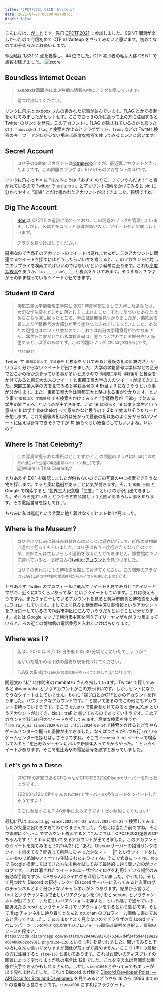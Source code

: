```yaml
---
title: "CPCTF2021 OSINT Writeup"
date: 2021-04-27T00:00:00+09:00
draft: false
---
```


こんにちは、[がーと](https://twitter.com/gaato__)です。先日 [CPCTF2021](https://trap.jp/post/1263/) に参加しました。OSINT 問題が楽しかったので今回初めて CTF の Writeup をやってみたいと思います。初めてなのでお手柔らかにお願いします。

今回私は 1,831.31 点を獲得し、44 位でした。CTF 初心者の私は大体 OSINT で点数を稼ぎました。
![score](/img/cpctf2021/score.png)

## Boundless Internet Ocean

> [xxpoxx](https://trap.jp/author/xxpoxx/)は画面内に並ぶ無数の情報の中にフラグを隠しています。
>
> 見つけ出してください。

リンクに飛ぶと xxpoxx さんの書かれた記事が並んでいます。FLAG とかで検索をかけてみましたがヒットせず。ここでさっきの所に戻って上の方に注目すると Twitter のリンクを発見。このアカウントに FLAG が隠されているのかと思ったので `from:cskd8 flag` と検索をかけるとフラグゲット。`from:` などの Twitter 検索のキーワードがわからない場合は[高度な検索](https://twitter.com/search-advanced)を使ってみるといいと思います。

## Secret Account

> ロリ子のtwitterアカウントは[@trapyojo](https://twitter.com/trapyojo)ですが、最近裏アカウントを作ったようです。この問題のフラグは、FLAG{そのアカウントのid}です。

リンクに飛ぶと bio に "ほんみょうは「あずま のりこ」っていうんだよ！" と書かれているので Twitter で `あずまのりこ` とアカウント検索をかけてみると bio に分かりやすく "裏垢" とだけ書かれたアカウントが出てきました。親切ですね！

## Dig The Account

> [Noel](https://twitter.com/_____noel____)は CPCTF の運営に関わっており、この問題のフラグを管理しています。しかし、彼はセキュリティ意識が高いので、ツイートを非公開にしています。
>
> フラグを見つけ出してください。

鍵垢なので当然そのアカウントのツイートは見れませんが、このアカウントに関連するツイートを探すにはどうしたらいいかを考えると、このアカウントに対してのリプライを検索すればいいのではないかという発想に至ります。これも[高度な検索](https://twitter.com/search-advanced)を使うか、`to:_____noel____` と検索をかけてみます。そうするとフラグがそのまま載っているツイートが出てきます。

## Student ID Card

> 東都工業大学情報理工学院に 2021 年度学部生として入学したあなたは、大切な学生証をどこかに落としてしまいました。それに気づいたあなたはあちこちを探し回ったところ、学生証は無事見つかりましたが、悪意ある者により学籍番号の大部分が黒く塗りつぶされてしまっていました。あなたの記憶力はニワトリ並なので、これでは自分の学籍番号がわかりません。学生証に書かれている学籍番号は、塗りつぶされている部分を`?`と記述すると、以下のものです。この問題のフラグは`FLAG{学籍番号}`です。
>
> `????067?`

Twitter で `東都工業大学 学籍番号` と検索をかけてみると最後の桁の計算方法とかいうよく分からないツイートが出てきました。大学の学籍番号は学科などの区分でどこかの桁が決まっている事が多いと思うので `情報理工学院 学籍番号` と検索をかけてみると東工大の人のツイートと東都工業大学の人のツイートが出てきました。東都工業大学の方を見てみると学籍番号の 4 桁目は 3 になりそうという事が分かります。また、東都工業大学は東都工大と略される事が分かります。という事で `東都工大 学籍番号` でも検索をかけてみると "学籍番号が「19b」で始まる学生の皆さんへ" というのが出てきます。この 19 は恐らく 19 年度入学生という意味で b は学士 (bachelor) って意味かなと思うので 21b で始まりそうだなーと予想します。これで最後の桁以外は分かって最後の桁はあのよく分からないツイートに従えば計算できそうですが 10 通りぐらい総当りしてもいいよね。いいの？

## Where Is That Celebrity?

> この写真が撮られた場所はどこですか？
> この問題のフラグは`FLAG{この写真が撮られた公園の電話番号のハイフン無し}`です。
> ![Where Is That Celebrity?](/blog/img/cpctf2021/where-is-that-celebrity.jpg)

とりあえず EXIF を確認しましたが何もないのでこの写真の中に検索できそうな物を探します。すると奥に艦艇があることに気が付きます。そこで `艦艇 公園` と Google で検索すると "世界三大記念艦「三笠」" というのが沢山出てきました。それらを見ているとどうやら三笠公園という公園があるらしい事を知ります。その電話番号を探して終了。

ちなみに私は艦艇という言葉に辿り着けなくてヒント1だけ見ました。

## Where is the Museum?

> ロリ子は少し前に親戚のお姉さんのところに遊びに行って、近所の博物館に連れて行ってもらいました。ロリ子はもう一度行きたくなったのですが、お姉さんは忙しいらしく連絡を取ることができません。博物館について調べていると、お姉さんの[twitterアカウント](https://twitter.com/lolimi1234)を見つけました。
>
>
> ロリ子の代わりにその博物館を探してあげてください。この問題のフラグは`FLAG{上述の博物館の電話番号からハイフンを抜いたもの}`です。

とりあえず Twitter のプロフィールに飛んでツイートを見てみると "デイリーヤマザキ、近くに3つくらいあって草" というツイートしています。これは使えそうですね。またフォローしているアカウントを見ると横浜市関係と博物館を大量にフォローしています。そしてよく見ると横浜市中区災害情報というアカウントをフォローしているので横浜市中区に住んでいそうだなということが分かります。あとは Google マップで横浜市中区を開きデイリーヤマザキが 3 つ集まっているところの近くの博物館の電話番号を入れていけばあたります。

## Where was I ?

> 私は、2020 年 8 月 13 日午後 0 時 30 分頃どこにいたでしょうか？
>
> 私がいた場所の地下鉄の最寄り駅を見つけてください。
>
> FLAG の形式は`FLAG{駅の電話番号をハイフン無しで}`になります。

問題文の "私" は作問者の nambatsu さんを指しています。Twitter で探してみると @nambatsu というアカウントがこの方っぽいです。しかしヒントになりそうなツイートはしていません。bio に "競プロとかCTFとかのアカウントを作りました。パブリックなアカウントです。" と書いてあるのでこの他にもアカウントを持っていそうです。そこで `なんばつ` で検索をかけてみると @na_X_ni というアカウントが出てき、bio に traP と書いてあるのであっていそうです。このアカウントで該当の日のツイートを探してみます。[高度な検索](https://twitter.com/search-advanced)を使うか `from:na_X_ni since:2020-08-13 until:2020-08-14` で検索をかけるとどうやらゲームセンターで撮った画像が出てきました。なんばつさんがいつも行っているゲームセンターを探せばよさそうですね。そこで `from:na_X_ni ゲーセン` で検索してみると "恵比寿のゲーセンにボルテ新筐体入ってたからやった。" というツイートがあります。そこで恵比寿駅の電話番号を試すとあっていました。

## Let's go to a Disco

> CPCTFの運営であるCPちゃんがCPCTF2021のDiscordサーバーを作ったようです。
>
>
> 2021/04/22にCPちゃんのtwitterでサーバーの招待コードをツイートしたそうですよ！
>
>
> そこに参加するとFLAGが手に入るそうです！ぜひ参加してください!

最初に私は `discord.gg since:2021-04-22 until:2021-04-23` で検索してみましたが大量に出てきすぎてわかりませんでした。今思えば当たり前ですね。そこで素直に `CPちゃん` でアカウント検索すると "こんにちは！CPCTF2021運営のCPちゃんです！" と bio に書いてあるアカウントが出てきました。このアカウントのツイートを見てみると 2021/4/22 に "あれ、Discordサーバーの招待リンクのツイート消えてる？間違って削除しちゃったかな・・・	🤮" というツイートをしているので該当のツイートは削除されたようですね。そこで安直に `ツイ消し 見る` で Google 検索して出てきた方法を色々試してみて最終的に辿り着いたのがツイログです。これは消されたツイートのユーザがツイログを利用している場合のみ有効な手段ですが、CPちゃんはツイログを利用していました。やったね。そして見つけた Discord の招待リンクで Discord サーバーに入ってみると入室ログのチャンネルとよく分からないチャンネルが 2 つあります。結果から言うと first というチャンネルで正しいリアクションをつけると second というチャンネルが出てきて、また正しいリアクションを押すと、という感じで進めていき、間違えたら reset というチャンネルでリアクションをするという感じです。そして flag チャンネルに辿り着くとなんと cp_chan のプロフィール画像に書いてあると言ってきました。このままだとよく見えないのでブラウザの Discord でデベロッパーツールを開き cp_chan のプロフィール画像の要素を選択し、画像のソースを探すと、 `https://cdn.discordapp.com/avatars/828434898170675240/d4f24f59e4e18e29c66480c8d2cc9821.png?size=128` という URL を見つけました。開いてみると下の方になんか書いてありますが画像が荒すぎて読めません。ここで URL の最後の方に注目すると `size=128` と書いてあります。これはお使いのディスプレイの画質によって変わりますが私の場合は 128 でした。これを変えれば高画質な画像が入手できるかもしれませんね。しかし `size=1000` とやってみてもエラーが出て見れませんでした。これは Discord の仕様で [Discord Developer Portal — API Docs for Bots and Developers](https://discord.com/developers/docs/reference#image-formatting) を見てみるとどうやら 16 から 4096 までの 2 の累乗なら良さそうです。`size=4096` にすればフラグゲット。
